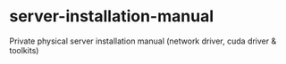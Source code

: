 # server-installation-manual
Private physical server installation manual (network driver, cuda driver &amp; toolkits)

